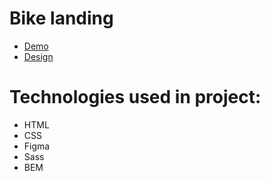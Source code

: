 # Bike landing
- [Demo](https://plankton9991.github.io/bike-landing/)
- [Design](https://www.figma.com/file/Ic3SlZjkATYaS7uTifZAIk/BIKE?node-id=0%3A1)
# Technologies used in project:
- HTML
- CSS
- Figma
- Sass
- BEM
